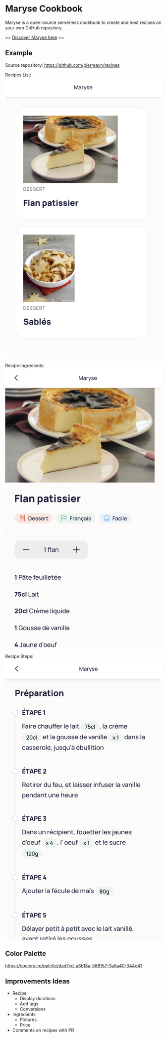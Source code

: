 # Maryse Cookbook

Maryse is a open-source serverless cookbook to create and host recipes on your own GitHub repository.  
  
\>\> [Discover Maryse here](https://maryse.me) <<

## Example

Source repository: https://github.com/pierreavn/recipes  
  
Recipes List:  
![Listing](docs/images/maryse1.png)
  
Recipe Ingredients:  
![Recipe Ingredients](docs/images/maryse2.png)
  
Recipe Steps:  
![Recipe Steps](docs/images/maryse3.png)

## Color Palette
https://coolors.co/palette/dad7cd-a3b18a-588157-3a5a40-344e41

## Improvements Ideas
- Recipe
  - Display durations
  - Add tags
  - Conversions
- Ingredients
  - Pictures
  - Price
- Comments on recipes with PR
